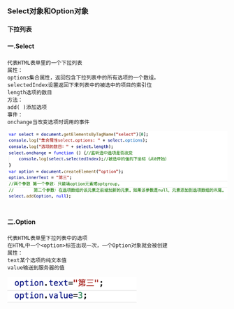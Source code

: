 ### Select对象和Option对象
#### 下拉列表
#### 一.Select
~~~~
代表HTML表单里的一个下拉列表
属性：
options集合属性，返回包含下拉列表中的所有选项的一个数组。
selectedIndex设置返回下来列表中的被选中的项目的索引位
length选项的数目
方法：
add( )添加选项
事件：
onchange当改变选项时调用的事件
~~~~
![img](./images/SelectAndOption_1.png)­­­­ 

#### 二.Option
~~~~
代表HTML表单里下拉列表中的选项
在HTML中一个<option>标签出现一次，一个Option对象就会被创建
属性：
text某个选项的纯文本值
value输送到服务器的值
 ~~~~
![img](./images/SelectAndOption_2.png)­­­­ 